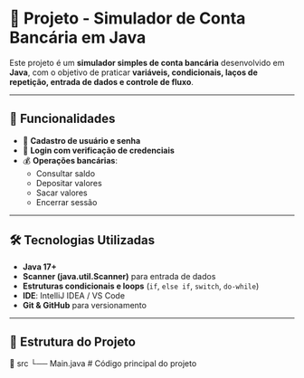 # 🏦 Projeto - Simulador de Conta Bancária em Java

Este projeto é um **simulador simples de conta bancária** desenvolvido em **Java**, com o objetivo de praticar **variáveis, condicionais, laços de repetição, entrada de dados e controle de fluxo**.

---

## 🚀 Funcionalidades

- 🔑 **Cadastro de usuário e senha**
- 🔐 **Login com verificação de credenciais**
- 💰 **Operações bancárias**:
    - Consultar saldo
    - Depositar valores
    - Sacar valores
    - Encerrar sessão

---

## 🛠 Tecnologias Utilizadas

- **Java 17+**
- **Scanner (java.util.Scanner)** para entrada de dados
- **Estruturas condicionais e loops** (`if`, `else if`, `switch`, `do-while`)
- **IDE**: IntelliJ IDEA / VS Code
- **Git & GitHub** para versionamento

---

## 📂 Estrutura do Projeto

📁 src
└── Main.java # Código principal do projeto